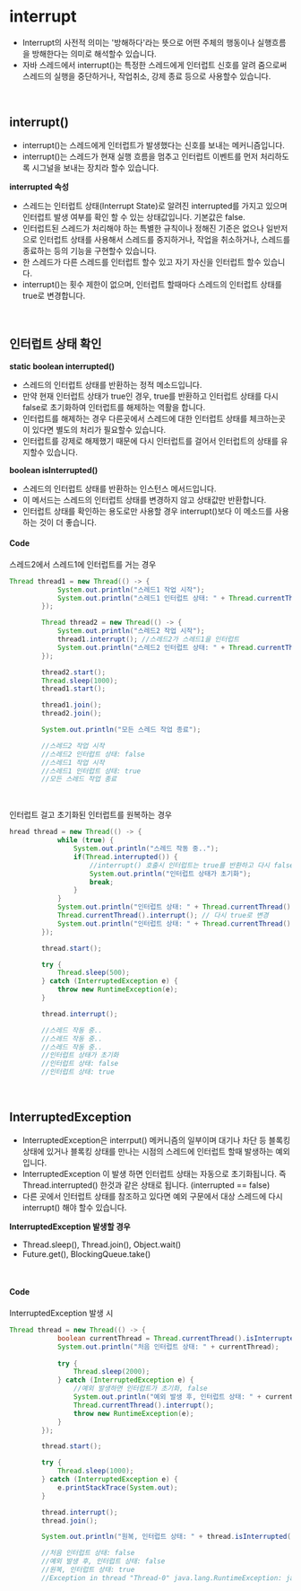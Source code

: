 # interrupt

* Interrupt의 사전적 의미는 '방해하다'라는 뜻으로 어떤 주체의 행동이나 실행흐름을 방해한다는 의미로 해석할수 있습니다.
* 자바 스레드에서 interrupt()는 특정한 스레드에게 인터럽트 신호를 알려 줌으로써 스레드의 실행을 중단하거나, 작업취소, 강제 종료 등으로 사용할수 있습니다.

</br>

## interrupt()
* interrupt()는 스레드에게 인터럽트가 발생했다는 신호를 보내는 메커니즘입니다.
* interrupt()는 스레드가 현재 실행 흐름을 멈추고 인터럽트 이벤트를 먼저 처리하도록 시그널을 보내는 장치라 할수 있습니다.

**interrupted 속성**

* 스레드는 인터럽트 상태(Interrupt State)로 알려진 interrupted를 가지고 있으며 인터럽트 발생 여부를 확인 할 수 있는 상태값입니다. 기본값은 false.
* 인터럽트된 스레드가 처리해야 하는 특별한 규칙이나 정해진 기준은 없으나 일반저으로 인터럽트 상태를 사용해서 스레드를 중지하거나, 작업을 취소하거나, 스레드를 종료하는 등의 기능을 구현할수 있습니다.
* 한 스레드가 다른 스레드를 인터럽트 할수 있고 자기 자신을 인터럽트 할수 있습니다.
* interrupt()는 횟수 제한이 없으며, 인터럽트 할때마다 스레드의 인터럽트 상태를 true로 변경합니다.



</br>

## 인터럽트 상태 확인
**static boolean interrupted()**

* 스레드의 인터럽트 상태를 반환하는 정적 메소드입니다.
* 만약 현재 인터럽트 상태가 true인 경우, true를 반환하고 인터럽트 상태를 다시 false로 초기화하여 인터럽트를 해제하는 역활을 합니다.
* 인터럽트를 해제하는 경우 다른곳에서 스레드에 대한 인터럽트 상태를 체크하는곳이 있다면 별도의 처리가 필요할수 있습니다.
* 인터럽트를 강제로 해제했기 때문에 다시 인터럽트를 걸어서 인터럽트의 상태를 유지할수 있습니다.

**boolean isInterrupted()**

* 스레드의 인터럽트 상태를 반환하는 인스턴스 메서드입니다.
* 이 메서드는 스레드의 인터럽트 상태를 변경하지 않고 상태값만 반환합니다.
* 인터럽트 상태를 확인하는 용도로만 사용할 경우 interrupt()보다 이 메소드를 사용하는 것이 더 좋습니다.


#### Code
스레드2에서 스레드1에 인터럽트를 거는 경우
```java
Thread thread1 = new Thread(() -> {
            System.out.println("스레드1 작업 시작");
            System.out.println("스레드1 인터럽트 상태: " + Thread.currentThread().isInterrupted());
        });

        Thread thread2 = new Thread(() -> {
            System.out.println("스레드2 작업 시작");
            thread1.interrupt(); //스레드2가 스레드1을 인터럽트
            System.out.println("스레드2 인터럽트 상태: " + Thread.currentThread().isInterrupted());
        });

        thread2.start();
        Thread.sleep(1000);
        thread1.start();

        thread1.join();
        thread2.join();

        System.out.println("모든 스레드 작업 종료");

        //스레드2 작업 시작
        //스레드2 인터럽트 상태: false
        //스레드1 작업 시작
        //스레드1 인터럽트 상태: true
        //모든 스레드 작업 종료
```

</br>

인터럽트 걸고 초기화된 인터럽트를 원복하는 경우
```java
hread thread = new Thread(() -> {
            while (true) {
                System.out.println("스레드 작동 중..");
                if(Thread.interrupted()) {
                    //interrupt() 호출시 인터럽트는 true를 반환하고 다시 false로 초기화
                    System.out.println("인터럽트 상태가 초기화");
                    break;
                }
            }
            System.out.println("인터럽트 상태: " + Thread.currentThread().isInterrupted());
            Thread.currentThread().interrupt(); // 다시 true로 변경
            System.out.println("인터럽트 상태: " + Thread.currentThread().isInterrupted());
        });

        thread.start();

        try {
            Thread.sleep(500);
        } catch (InterruptedException e) {
            throw new RuntimeException(e);
        }

        thread.interrupt();

        //스레드 작동 중..
        //스레드 작동 중..
        //스레드 작동 중..
        //인터럽트 상태가 초기화
        //인터럽트 상태: false
        //인터럽트 상태: true

```


</br>

## InterruptedException

* InterruptedException은 interrput() 메커니즘의 일부이며 대기나 차단 등 블록킹 상태에 있거나 블록킹 상태를 만나는 시점의 스레드에 인터럽트 할때 발생하는 예외입니다.
* InterruptedException 이 발생 하면 인터럽트 상태는 자동으로 초기화됩니다. 즉 Thread.interrupted() 한것과 같은 상태로 됩니다. (interrupted == false)
* 다른 곳에서 인터럽트 상태를 참조하고 있다면 예외 구문에서 대상 스레드에 다시 interrupt() 해야 할수 있습니다.

 **InterruptedException 발생할 경우**

 * Thread.sleep(), Thread.join(), Object.wait()
 * Future.get(), BlockingQueue.take()

</br>

#### Code





InterruptedException 발생 시
```java
Thread thread = new Thread(() -> {
            boolean currentThread = Thread.currentThread().isInterrupted();
            System.out.println("처음 인터럽트 상태: " + currentThread);
            
            try {
                Thread.sleep(2000);
            } catch (InterruptedException e) {
                //예외 발생하면 인터럽트가 초기화, false
                System.out.println("예외 발생 후, 인터럽트 상태: " + currentThread);
                Thread.currentThread().interrupt();
                throw new RuntimeException(e);
            }
        });

        thread.start();

        try {
            Thread.sleep(1000);
        } catch (InterruptedException e) {
            e.printStackTrace(System.out);
        }

        thread.interrupt();
        thread.join();

        System.out.println("원복, 인터럽트 상태: " + thread.isInterrupted());

        //처음 인터럽트 상태: false
        //예외 발생 후, 인터럽트 상태: false  
        //원복, 인터럽트 상태: true
        //Exception in thread "Thread-0" java.lang.RuntimeException: java.lang.InterruptedException: sleep interrupted ..
```